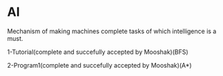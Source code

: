# AI
Mechanism of making machines complete tasks of which intelligence is a must.

1-Tutorial(complete and succefully accepted by Mooshak)(BFS)

2-Program1(complete and succefully accepted by Mooshak)(A*)


